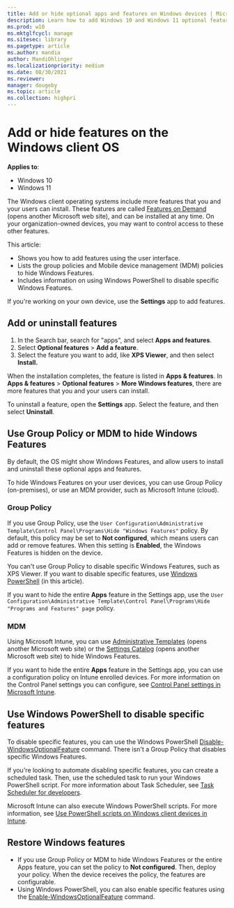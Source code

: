 ```yaml
---
title: Add or hide optional apps and features on Windows devices | Microsoft Docs
description: Learn how to add Windows 10 and Windows 11 optional features using the Apps & features page in the Settings app. Also see the group policy objects (GPO) and MDM policies that show or hide Apps and Windows Features in the Settings app. Use Windows PowerShell to show or hide specific features in Windows Features.
ms.prod: w10
ms.mktglfcycl: manage
ms.sitesec: library
ms.pagetype: article
ms.author: mandia
author: MandiOhlinger
ms.localizationpriority: medium
ms.date: 08/30/2021
ms.reviewer: 
manager: dougeby
ms.topic: article
ms.collection: highpri
---
```


# Add or hide features on the Windows client OS

**Applies to**:

- Windows 10
- Windows 11

The Windows client operating systems include more features that you and your users can install. These features are called [Features on Demand](/windows-hardware/manufacture/desktop/features-on-demand-v2--capabilities) (opens another Microsoft web site), and can be installed at any time. On your organization-owned devices, you may want to control access to these other features.

This article:

- Shows you how to add features using the user interface.
- Lists the group policies and Mobile device management (MDM) policies to hide Windows Features.
- Includes information on using Windows PowerShell to disable specific Windows Features.

If you're working on your own device, use the **Settings** app to add features.

## Add or uninstall features

1. In the Search bar, search for "apps", and select **Apps and features**.
2. Select **Optional features** > **Add a feature**.
3. Select the feature you want to add, like **XPS Viewer**, and then select **Install.**

When the installation completes, the feature is listed in **Apps & features**. In **Apps & features** > **Optional features** > **More Windows features**, there are more features that you and your users can install.

To uninstall a feature, open the **Settings** app. Select the feature, and then select **Uninstall**.

## Use Group Policy or MDM to hide Windows Features

By default, the OS might show Windows Features, and allow users to install and uninstall these optional apps and features.

To hide Windows Features on your user devices, you can use Group Policy (on-premises), or use an MDM provider, such as Microsoft Intune (cloud).

### Group Policy

If you use Group Policy, use the `User Configuration\Administrative Template\Control Panel\Programs\Hide "Windows Features"` policy. By default, this policy may be set to **Not configured**, which means users can add or remove features. When this setting is **Enabled**, the Windows Features is hidden on the device.

You can't use Group Policy to disable specific Windows Features, such as XPS Viewer. If you want to disable specific features, use [Windows PowerShell](#use-windows-powershell-to-disable-specific-features) (in this article).

If you want to hide the entire **Apps** feature in the Settings app, use the `User Configuration\Administrative Template\Control Panel\Programs\Hide "Programs and Features" page` policy.

### MDM

Using Microsoft Intune, you can use [Administrative Templates](/mem/intune/configuration/administrative-templates-windows) (opens another Microsoft web site) or the [Settings Catalog](/mem/intune/configuration/settings-catalog) (opens another Microsoft web site) to hide Windows Features.

If you want to hide the entire **Apps** feature in the Settings app, you can use a configuration policy on Intune enrolled devices. For more information on the Control Panel settings you can configure, see [Control Panel settings in Microsoft Intune](/mem/intune/configuration/device-restrictions-windows-10#control-panel-and-settings).

## Use Windows PowerShell to disable specific features

To disable specific features, you can use the Windows PowerShell [Disable-WindowsOptionalFeature](/powershell/module/dism/disable-windowsoptionalfeature) command. There isn't a Group Policy that disables specific Windows Features.

If you're looking to automate disabling specific features, you can create a scheduled task. Then, use the scheduled task to run your Windows PowerShell script. For more information about Task Scheduler, see [Task Scheduler for developers](/windows/win32/taskschd/task-scheduler-start-page).

Microsoft Intune can also execute Windows PowerShell scripts. For more information, see [Use PowerShell scripts on Windows client devices in Intune](/mem/intune/apps/intune-management-extension).

## Restore Windows features

- If you use Group Policy or MDM to hide Windows Features or the entire Apps feature, you can set the policy to **Not configured**. Then, deploy your policy. When the device receives the policy, the features are configurable.
- Using Windows PowerShell, you can also enable specific features using the [Enable-WindowsOptionalFeature](/powershell/module/dism/enable-windowsoptionalfeature) command.
